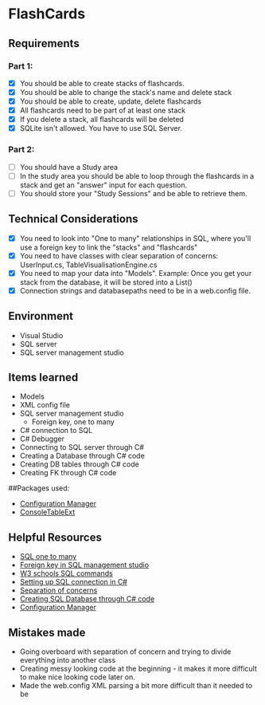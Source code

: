 # FlashCards

## Requirements
  ### Part 1: 
  - [x] You should be able to create stacks of flashcards.
  - [x] You should be able to change the stack's name and delete stack
  - [x] You should be able to create, update, delete flashcards
  - [x] All flashcards need to be part of at least one stack
  - [x] If you delete a stack, all flashcards will be deleted
  - [x] SQLite isn't allowed. You have to use SQL Server.
  
  ### Part 2: 
  - [ ] You should have a Study area
  - [ ] In the study area you should be able to loop through the flashcards in a stack and get an "answer" input for each question.
  - [ ] You should store your "Study Sessions" and be able to retrieve them.
  
## Technical Considerations
  - [x] You need to look into "One to many" relationships in SQL, where you'll use a foreign key to link the "stacks" and "flashcards"
  - [x] You need to have classes with clear separation of concerns: UserInput.cs, TableVisualisationEngine.cs
  - [x] You need to map your data into "Models". Example: Once you get your stack from the database, it will be stored into a List<Stack>()
  - [x] Connection strings and databasepaths need to be in a web.config file. 

  ## Environment

- Visual Studio
- SQL server
- SQL server management studio

## Items learned

- Models
- XML config file
- SQL server management studio
    - Foreign key, one to many
- C# connection to SQL
- C# Debugger
- Connecting to SQL server through C#
- Creating a Database through C# code
- Creating DB tables through C# code
- Creating FK through C# code

##Packages used:

- [Configuration Manager](https://docs.microsoft.com/en-us/dotnet/api/system.configuration.configurationmanager.connectionstrings?view=dotnet-plat-ext-6.0)
- [ConsoleTableExt](https://github.com/minhhungit/ConsoleTableExt)

## Helpful Resources

- [SQL one to many](https://www.youtube.com/watch?v=3grhQWDpFm0)
- [Foreign key in SQL management studio](https://www.youtube.com/watch?v=TpKcAmaaBts)
- [W3 schools SQL commands](https://www.w3schools.com/sql)
- [Setting up SQL connection in C#](https://www.guru99.com/c-sharp-class-object.html)
- [Separation of concerns](https://www.youtube.com/watch?v=0ZNIQOO2sfA)
- [Creating SQL Database through C# code](https://docs.microsoft.com/en-US/troubleshoot/dotnet/csharp/create-sql-server-database-programmatically)
- [Configuration Manager](https://docs.microsoft.com/en-us/dotnet/api/system.configuration.configurationmanager.connectionstrings?view=dotnet-plat-ext-6.0)

## Mistakes made

- Going overboard with separation of concern and trying to divide everything into another class
- Creating messy looking code at the beginning - it makes it more difficult to make nice looking code later on.
- Made the web.config XML parsing a bit more difficult than it needed to be
